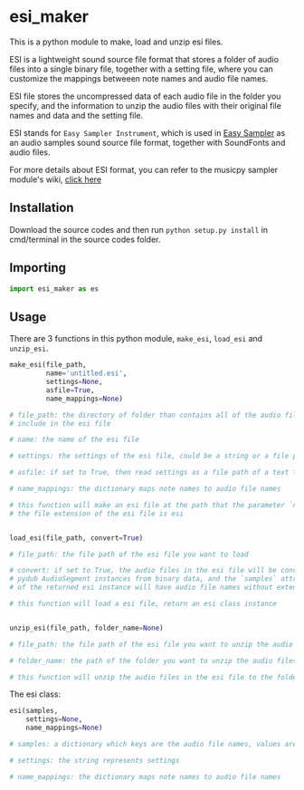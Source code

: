 # esi_maker

This is a python module to make, load and unzip esi files.

ESI is a lightweight sound source file format that stores a folder of audio files into a single binary file, together with a setting file, where you can customize the mappings betweeen note names and audio file names.

ESI file stores the uncompressed data of each audio file in the folder you specify, and the information to unzip the audio files with their original file names and data and the setting file.

ESI stands for `Easy Sampler Instrument`, which is used in [Easy Sampler](https://github.com/Rainbow-Dreamer/easy-sampler) as an audio samples sound source file format, together with SoundFonts and audio files.

For more details about ESI format, you can refer to the musicpy sampler module's wiki, [click here](https://github.com/Rainbow-Dreamer/musicpy/wiki/musicpy-sampler-module#more-about-esi-sound-module-format)

## Installation
Download the source codes and then run `python setup.py install` in cmd/terminal in the source codes folder.

## Importing
```python
import esi_maker as es
```

## Usage
There are 3 functions in this python module, `make_esi`, `load_esi` and `unzip_esi`.
```python
make_esi(file_path,
         name='untitled.esi',
         settings=None,
         asfile=True,
         name_mappings=None)

# file_path: the directory of folder than contains all of the audio files you want to
# include in the esi file

# name: the name of the esi file

# settings: the settings of the esi file, could be a string or a file path of a text file

# asfile: if set to True, then read settings as a file path of a text file, otherwise read as a string

# name_mappings: the dictionary maps note names to audio file names

# this function will make an esi file at the path that the parameter `name` specified,
# the file extension of the esi file is esi


load_esi(file_path, convert=True)

# file_path: the file path of the esi file you want to load

# convert: if set to True, the audio files in the esi file will be converted to
# pydub AudioSegment instances from binary data, and the `samples` attribute
# of the returned esi instance will have audio file names without extension as keys

# this function will load a esi file, return an esi class instance


unzip_esi(file_path, folder_name=None)

# file_path: the file path of the esi file you want to unzip the audio files

# folder_name: the path of the folder you want to unzip the audio files to

# this function will unzip the audio files in the esi file to the folder you specify
```

The esi class:
```python
esi(samples,
    settings=None,
    name_mappings=None)

# samples: a dictionary which keys are the audio file names, values are the audio file binary data

# settings: the string represents settings

# name_mappings: the dictionary maps note names to audio file names
```
